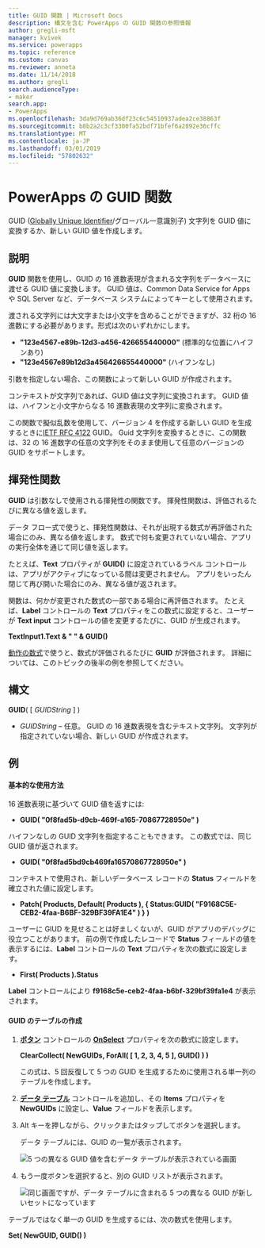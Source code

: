 ```yaml
---
title: GUID 関数 | Microsoft Docs
description: 構文を含む PowerApps の GUID 関数の参照情報
author: gregli-msft
manager: kvivek
ms.service: powerapps
ms.topic: reference
ms.custom: canvas
ms.reviewer: anneta
ms.date: 11/14/2018
ms.author: gregli
search.audienceType:
- maker
search.app:
- PowerApps
ms.openlocfilehash: 3da9d769ab36df23c6c54510937adea2ce38863f
ms.sourcegitcommit: b8b2a2c3cf3300fa52bdf71bfef6a2892e36cffc
ms.translationtype: MT
ms.contentlocale: ja-JP
ms.lasthandoff: 03/01/2019
ms.locfileid: "57802632"
---
```

# <a name="guid-function-in-powerapps"></a>PowerApps の GUID 関数
GUID ([Globally Unique Identifier](https://en.wikipedia.org/wiki/Universally_unique_identifier)/グローバル一意識別子) 文字列を GUID 値に変換するか、新しい GUID 値を作成します。

## <a name="description"></a>説明
**GUID** 関数を使用し、GUID の 16 進数表現が含まれる文字列をデータベースに渡せる GUID 値に変換します。 GUID 値は、Common Data Service for Apps や SQL Server など、データベース システムによってキーとして使用されます。

渡される文字列には大文字または小文字を含めることができますが、32 桁の 16 進数にする必要があります。形式は次のいずれかにします。

- **"123e4567-e89b-12d3-a456-426655440000"** (標準的な位置にハイフンあり)
- **"123e4567e89b12d3a456426655440000"** (ハイフンなし)

引数を指定しない場合、この関数によって新しい GUID が作成されます。

コンテキストが文字列であれば、GUID 値は文字列に変換されます。 GUID 値は、ハイフンと小文字からなる 16 進数表現の文字列に変換されます。 

この関数で擬似乱数を使用して、バージョン 4 を作成する新しい GUID を生成するときに[IETF RFC 4122](https://www.ietf.org/rfc/rfc4122.txt) GUID。 Guid 文字列を変換するときに、この関数は、32 の 16 進数字の任意の文字列をそのまま使用して任意のバージョンの GUID をサポートします。

## <a name="volatile-functions"></a>揮発性関数
**GUID** は引数なしで使用される揮発性の関数です。 揮発性関数は、評価されるたびに異なる値を返します。  

データ フロー式で使うと、揮発性関数は、それが出現する数式が再評価された場合にのみ、異なる値を返します。 数式で何も変更されていない場合、アプリの実行全体を通じて同じ値を返します。

たとえば、**Text** プロパティが **GUID()** に設定されているラベル コントロールは、アプリがアクティブになっている間は変更されません。 アプリをいったん閉じて再び開いた場合にのみ、異なる値が返されます。

関数は、何かが変更された数式の一部である場合に再評価されます。 たとえば、**Label** コントロールの **Text** プロパティをこの数式に設定すると、ユーザーが **Text input** コントロールの値を変更するたびに、GUID が生成されます。

**TextInput1.Text & " " & GUID()**

[動作の数式](../working-with-formulas-in-depth.md)で使うと、数式が評価されるたびに **GUID** が評価されます。 詳細については、このトピックの後半の例を参照してください。

## <a name="syntax"></a>構文
**GUID**( [ *GUIDString* ] )

* *GUIDString* – 任意。  GUID の 16 進数表現を含むテキスト文字列。 文字列が指定されていない場合、新しい GUID が作成されます。

## <a name="examples"></a>例

#### <a name="basic-usage"></a>基本的な使用方法

16 進数表現に基づいて GUID 値を返すには:

* **GUID( "0f8fad5b-d9cb-469f-a165-70867728950e" )**

ハイフンなしの GUID 文字列を指定することもできます。 この数式では、同じ GUID 値が返されます。

* **GUID( "0f8fad5bd9cb469fa16570867728950e" )**

コンテキストで使用され、新しいデータベース レコードの **Status** フィールドを確立された値に設定します。

* **Patch( Products, Default( Products ), { Status:GUID( "F9168C5E-CEB2-4faa-B6BF-329BF39FA1E4" ) } )**

ユーザーに GIUD を見せることは好ましくないが、GUID がアプリのデバッグに役立つことがあります。 前の例で作成したレコードで **Status** フィールドの値を表示するには、**Label** コントロールの **Text** プロパティを次の数式に設定します。

* **First( Products ).Status**

**Label** コントロールにより **f9168c5e-ceb2-4faa-b6bf-329bf39fa1e4** が表示されます。

#### <a name="create-a-table-of-guids"></a>GUID のテーブルの作成

1. **[ボタン](../controls/control-button.md)** コントロールの **[OnSelect](../controls/properties-core.md)** プロパティを次の数式に設定します。

    **ClearCollect( NewGUIDs, ForAll( [ 1, 2, 3, 4, 5 ], GUID() ) )**

    この式は、5 回反復して 5 つの GUID を生成するために使用される単一列のテーブルを作成します。

1. **[データ テーブル](../controls/control-data-table.md)** コントロールを追加し、その **Items** プロパティを **NewGUIDs** に設定し、**Value** フィールドを表示します。

1. Alt キーを押しながら、クリックまたはタップしてボタンを選択します。

    データ テーブルには、GUID の一覧が表示されます。

    ![5 つの異なる GUID 値を含むデータ テーブルが表示されている画面](media/function-guid/guid-collection-1.png)

1. もう一度ボタンを選択すると、別の GUID リストが表示されます。

    ![同じ画面ですが、データ テーブルに含まれる 5 つの異なる GUID が新しいセットになっています](media/function-guid/guid-collection-2.png)

テーブルではなく単一の GUID を生成するには、次の数式を使用します。

**Set( NewGUID, GUID() )**
